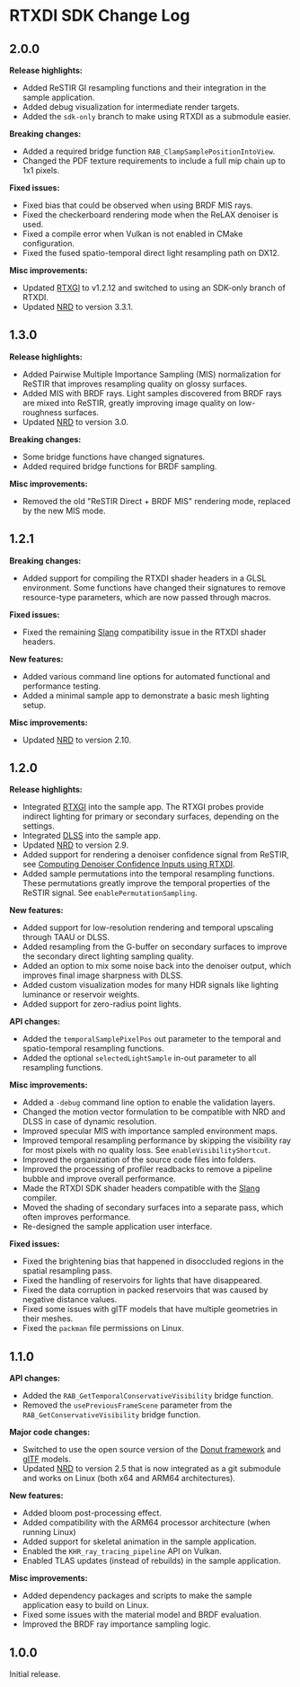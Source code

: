 # RTXDI SDK Change Log

## 2.0.0

**Release highlights:**

- Added ReSTIR GI resampling functions and their integration in the sample application.
- Added debug visualization for intermediate render targets.
- Added the `sdk-only` branch to make using RTXDI as a submodule easier.

**Breaking changes:**

- Added a required bridge function `RAB_ClampSamplePositionIntoView`.
- Changed the PDF texture requirements to include a full mip chain up to 1x1 pixels.

**Fixed issues:**

- Fixed bias that could be observed when using BRDF MIS rays.
- Fixed the checkerboard rendering mode when the ReLAX denoiser is used.
- Fixed a compile error when Vulkan is not enabled in CMake configuration.
- Fixed the fused spatio-temporal direct light resampling path on DX12.

**Misc improvements:**

- Updated [RTXGI](https://developer.nvidia.com/rtxgi) to v1.2.12 and switched to using an SDK-only branch of RTXDI.
- Updated [NRD](https://github.com/NVIDIAGameWorks/RayTracingDenoiser) to version 3.3.1.


## 1.3.0

**Release highlights:**

- Added Pairwise Multiple Importance Sampling (MIS) normalization for ReSTIR that improves resampling quality on glossy surfaces.
- Added MIS with BRDF rays. Light samples discovered from BRDF rays are mixed into ReSTIR, greatly improving image quality on low-roughness surfaces.
- Updated [NRD](https://github.com/NVIDIAGameWorks/RayTracingDenoiser) to version 3.0.

**Breaking changes:**

- Some bridge functions have changed signatures.
- Added required bridge functions for BRDF sampling.

**Misc improvements:**

- Removed the old "ReSTIR Direct + BRDF MIS" rendering mode, replaced by the new MIS mode.


## 1.2.1

**Breaking changes:**

- Added support for compiling the RTXDI shader headers in a GLSL environment. Some functions have changed their signatures to remove resource-type parameters, which are now passed through macros.

**Fixed issues:**

- Fixed the remaining [Slang](https://github.com/shader-slang/slang) compatibility issue in the RTXDI shader headers.

**New features:**

- Added various command line options for automated functional and performance testing.
- Added a minimal sample app to demonstrate a basic mesh lighting setup.

**Misc improvements:**

- Updated [NRD](https://github.com/NVIDIAGameWorks/RayTracingDenoiser) to version 2.10.


## 1.2.0

**Release highlights:**

- Integrated [RTXGI](https://developer.nvidia.com/rtxgi) into the sample app. The RTXGI probes provide indirect lighting for  primary or secondary surfaces, depending on the settings.
- Integrated [DLSS](https://developer.nvidia.com/dlss) into the sample app.
- Updated [NRD](https://github.com/NVIDIAGameWorks/RayTracingDenoiser) to version 2.9.
- Added support for rendering a denoiser confidence signal from ReSTIR, see [Computing Denoiser Confidence Inputs using RTXDI](doc/Confidence.md).
- Added sample permutations into the temporal resampling functions. These permutations greatly improve the temporal properties of the ReSTIR signal. See `enablePermutationSampling`.

**New features:**

- Added support for low-resolution rendering and temporal upscaling through TAAU or DLSS.
- Added resampling from the G-buffer on secondary surfaces to improve the secondary direct lighting sampling quality.
- Added an option to mix some noise back into the denoiser output, which improves final image sharpness with DLSS.
- Added custom visualization modes for many HDR signals like lighting luminance or reservoir weights.
- Added support for zero-radius point lights.

**API changes:**

- Added the `temporalSamplePixelPos` out parameter to the temporal and spatio-temporal resampling functions.
- Added the optional `selectedLightSample` in-out parameter to all resampling functions.

**Misc improvements:**

- Added a `-debug` command line option to enable the validation layers.
- Changed the motion vector formulation to be compatible with NRD and DLSS in case of dynamic resolution.
- Improved specular MIS with importance sampled environment maps.
- Improved temporal resampling performance by skipping the visibility ray for most pixels with no quality loss. See `enableVisibilityShortcut`.
- Improved the organization of the source code files into folders.
- Improved the processing of profiler readbacks to remove a pipeline bubble and improve overall performance.
- Made the RTXDI SDK shader headers compatible with the [Slang](https://github.com/shader-slang/slang) compiler.
- Moved the shading of secondary surfaces into a separate pass, which often improves performance.
- Re-designed the sample application user interface.

**Fixed issues:**

- Fixed the brightening bias that happened in disoccluded regions in the spatial resampling pass.
- Fixed the handling of reservoirs for lights that have disappeared.
- Fixed the data corruption in packed reservoirs that was caused by negative distance values.
- Fixed some issues with glTF models that have multiple geometries in their meshes.
- Fixed the `packman` file permissions on Linux.


## 1.1.0

**API changes:**

- Added the `RAB_GetTemporalConservativeVisibility` bridge function.
- Removed the `usePreviousFrameScene` parameter from the `RAB_GetConservativeVisibility` bridge function.

**Major code changes:**

- Switched to use the open source version of the [Donut framework](https://github.com/NVIDIAGameWorks/donut) and [glTF](https://www.khronos.org/gltf) models.
- Updated [NRD](https://github.com/NVIDIAGameWorks/RayTracingDenoiser) to version 2.5 that is now integrated as a git submodule and works on Linux (both x64 and ARM64 architectures).

**New features:**

- Added bloom post-processing effect.
- Added compatibility with the ARM64 processor architecture (when running Linux)
- Added support for skeletal animation in the sample application.
- Enabled the `KHR_ray_tracing_pipeline` API on Vulkan.
- Enabled TLAS updates (instead of rebuilds) in the sample application.

**Misc improvements:**

- Added dependency packages and scripts to make the sample application easy to build on Linux.
- Fixed some issues with the material model and BRDF evaluation.
- Improved the BRDF ray importance sampling logic.


## 1.0.0

Initial release.
